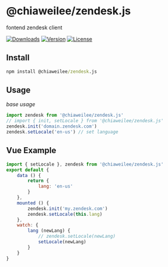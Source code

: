 # @chiaweilee/zendesk.js
fontend zendesk client

<a href="https://npmcharts.com/compare/@chiaweilee/zendesk.js?minimal=true"><img src="https://img.shields.io/npm/dm/@chiaweilee/zendesk.js.svg" alt="Downloads"></a>
<a href="https://www.npmjs.com/package/@chiaweilee/zendesk.js"><img src="https://img.shields.io/npm/v/@chiaweilee/zendesk.js.svg" alt="Version"></a>
<a href="https://www.npmjs.com/package/@chiaweilee/zendesk.js"><img src="https://img.shields.io/npm/l/@chiaweilee/zendesk.js.svg" alt="License"></a>

## Install
```cmd
npm install @chiaweilee/zendesk.js
```

## Usage

*base usage*

```js
import zendesk from '@chiaweilee/zendesk.js'
// import { init, setLocale } from '@chiaweilee/zendesk.js'
zendesk.init('domain.zendesk.com')
zendesk.setLocale('en-us') // set language
```

## Vue Example

```js
import { setLocale }, zendesk from '@chiaweilee/zendesk.js'
export default {
    data () {
        return {
            lang: 'en-us'
        }
    },
    mounted () {
        zendesk.init('my.zendesk.com')
        zendesk.setLocale(this.lang)
    },
    watch: {
        lang (newLang) {
            // zendesk.setLocale(newLang)
            setLocale(newLang)
        }
    }
}
```

